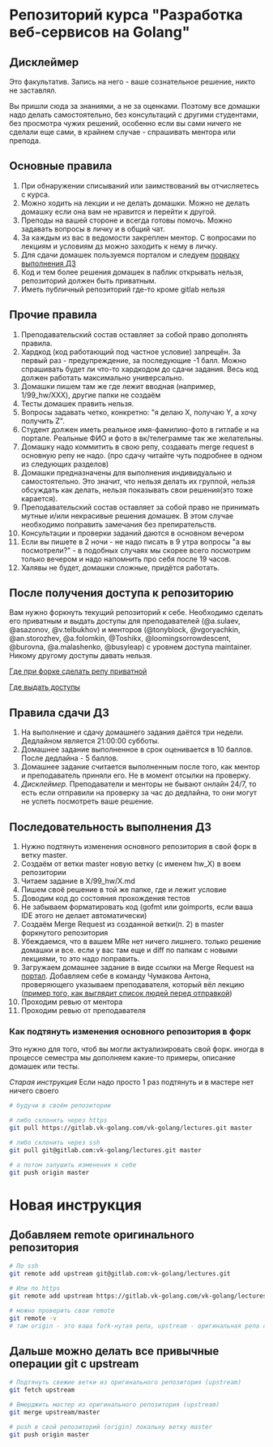 # Репозиторий курса "Разработка веб-сервисов на Golang"

## Дисклеймер

Это факультатив. Запись на него - ваше сознательное решение, никто не заставлял.

Вы пришли сюда за знаниями, а не за оценками. Поэтому все домашки надо делать самостоятельно, без консультаций с другими студентами,
без просмотра чужих решений, особенно если вы сами ничего не сделали еще сами, в крайнем случае - спрашивать ментора или препода.

## Основные правила

1. При обнаружении списываний или заимствований вы отчисляетесь с курса.
2. Можно ходить на лекции и не делать домашки. Можно не делать домашку если она вам не нравится и перейти к другой.
3. Преподы на вашей стороне и всегда готовы помочь. Можно задавать вопросы в личку и в общий чат.
4. За каждым из вас в ведомости закреплен ментор. С вопросами по лекциям и условиям дз можно заходить к нему в личку.
5. Для сдачи домашек пользуемся порталом и следуем [порядку выполнения ДЗ](#hw_flow)
6. Код и тем более решения домашек в паблик открывать нельзя, репозиторий должен быть приватным.
7. Иметь публичный репозиторий где-то кроме gitlab нельзя

## Прочие правила

1. Преподавательский состав оставляет за собой право дополнять правила.
2. Хардкод (код работающий под частное условие) запрещён. За первый раз - предупреждение, за последующие -1 балл. Можно спрашивать будет ли что-то хардкодом до сдачи задания. Весь код должен работать максимально универсально.
3. Домашки пишем там же где лежит вводная (например, 1/99_hw/XXX), другие папки не создаём
4. Тесты домашек править нельзя.
5. Вопросы задавать четко, конкретно: "я делаю Х, получаю Y, а хочу получить Z".
6. Студент должен иметь реальное имя-фамилию-фото в гитлабе и на портале. Реальные ФИО и фото в вк/телеграмме так же желательны.
7. Домашку надо коммитить в свою репу, создавать merge request в основную репу не надо. (про сдачу читайте чуть подробнее в одном из следующих разделов)
8. Домашки предназначены для выполнения индивидуально и самостоятельно. Это значит, что нельзя делать их группой, нельзя обсуждать как делать, нельзя показывать свои решения(это тоже карается).
9. Преподавательский состав оставляет за собой право не принимать мутные и/или некрасивые решения домашек. В этом случае необходимо поправить замечания без препирательств.
10. Консультации и проверки заданий даются в основном вечером
11. Если вы пишете в 2 ночи - не надо писать в 9 утра вопросы "а вы посмотрели?" - в подобных случаях мы скорее всего посмотрим только вечером и надо напомнить про себя после 19 часов.
12. Халявы не будет, домашки сложные, придётся работать.

## После получения доступа к репозиторию

Вам нужно форкнуть текущий репозиторий к себе. Необходимо сделать его приватным и выдать доступы для преподавателей (@a.sulaev, @asazonov, @v.telbukhov)
и менторов (@tonyblock, @vgoryachkin, @an.storozhev, @a.folomkin, @Toshikx, @loomingsorrowdescent, @burovna, @a.malashenko, @busyleap) с уровнем доступа maintainer.
Никому другому доступы давать нельзя.

[Где при форке сделать репу приватной](./common/static/repo_private_fork.png)

[Где выдать доступы](./common/static/repo_grants.png)

## Правила сдачи ДЗ

1. На выполнение и сдачу домашнего задания даётся три недели. Дедлайном является 21:00:00 субботы.
2. Домашнее задание выполненное в срок оценивается в 10 баллов. После дедлайна - 5 баллов.
3. Домашнее задание считается выполненным после того, как ментор и преподаватель приняли его. Не в момент отсылки на проверку.
4. _Дисклеймер._ Преподаватели и менторы не бывают онлайн 24/7, то есть если отправили на проверку за час до дедлайна, то
они могут не успеть посмотреть ваше решение.

<a id="hw_flow"></a>
## Последовательность выполнения ДЗ

1. Нужно подтянуть изменения основного репозитория в свой форк в ветку master.
2. Создаём от ветки master новую ветку (c именем hw_X) в воем репозитории
3. Читаем задание в X/99_hw/X.md
4. Пишем своё решение в той же папке, где и лежит условие
5. Доводим код до состояния прохождения тестов
6. Не забываем форматировать код (gofmt или goimports, если ваша IDE этого не делает автоматически)
7. Создаём Merge Request из созданной ветки(п. 2) в master форкнутого репозитория
8. Убеждаемся, что в вашем MRе нет ничего лишнего. только решение домашки и все. если у вас там еще и diff по папкам с новыми лекциями, то это надо поправить.
9. Загружаем домашнее задание в виде ссылки на Merge Request на [портал](common/static/hw_portal.png). Добавляем себе в команду Чумакова Антона, проверяющего указываем преподавателя, который вёл лекцию ([пример того, как выглядит список людей перед отправкой](./common/static/portal_hw_sending_people.jpeg))
10. Проходим ревью от ментора
11. Проходим ревью от преподавателя

### Как подтянуть изменения основного репозитория в форк

Это нужно для того, чтоб вы могли актуализировать свой форк. иногда в процессе семестра мы дополняем какие-то примеры, описание домашек или тесты.

*Старая инструкция* Если надо просто 1 раз подтянуть и в мастере нет ничего своего

```bash
# будучи в своём репозитории

# либо склонить через https
git pull https://gitlab.vk-golang.com/vk-golang/lectures.git master

# либо склонить через ssh
git pull git@gitlab.com:vk-golang/lectures.git master

# а потом запушить изменения к себе
git push origin master
```

# Новая инструкция

## Добавляем remote оригинального репозитория

```bash
# По ssh
git remote add upstream git@gitlab.com:vk-golang/lectures.git

# Или по https
git remote add upstream https://gitlab.vk-golang.com/vk-golang/lectures.git

# можно проверить свои remote
git remote -v
# там origin - это ваша fork-нутая репа, upstream - оригинальная репа с лекциями
```

## Дальше можно делать все привычные операции git с upstream

```bash
# Подтянуть свежие ветки из оригинального репозитория (upstream) 
git fetch upstream

# Вмерджить мастер из оригинального репозитория (upstream)
git merge upstream/master

# push в свой репозиторий (origin) локальну ветку master
git push origin master
```
